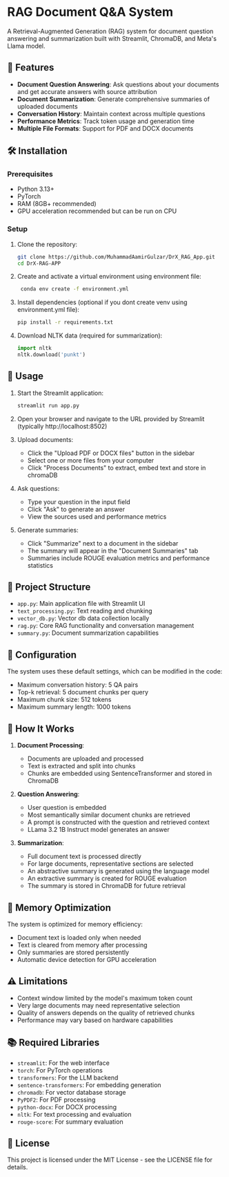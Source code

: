 # RAG Document Q&A System

A Retrieval-Augmented Generation (RAG) system for document question answering and summarization built with Streamlit, ChromaDB, and Meta's Llama model.

## 🌟 Features

- **Document Question Answering**: Ask questions about your documents and get accurate answers with source attribution
- **Document Summarization**: Generate comprehensive summaries of uploaded documents
- **Conversation History**: Maintain context across multiple questions
- **Performance Metrics**: Track token usage and generation time
- **Multiple File Formats**: Support for PDF and DOCX documents

## 🛠️ Installation

### Prerequisites

- Python 3.13+
- PyTorch
- RAM (8GB+ recommended)
- GPU acceleration recommended but can be run on CPU

### Setup

1. Clone the repository:
   ```bash
   git clone https://github.com/MuhammadAamirGulzar/DrX_RAG_App.git
   cd DrX-RAG-APP
   ```

2. Create and activate a virtual environment using environment file:
   ```bash
    conda env create -f environment.yml
   ```

3. Install dependencies (optional if you dont create venv using environment.yml file):
   ```bash
   pip install -r requirements.txt
   ```

4. Download NLTK data (required for summarization):
   ```python
   import nltk
   nltk.download('punkt')
   ```

## 🚀 Usage

1. Start the Streamlit application:
   ```bash
   streamlit run app.py
   ```

2. Open your browser and navigate to the URL provided by Streamlit (typically http://localhost:8502)

3. Upload documents:
   - Click the "Upload PDF or DOCX files" button in the sidebar
   - Select one or more files from your computer
   - Click "Process Documents" to extract, embed text and store in chromaDB

4. Ask questions:
   - Type your question in the input field
   - Click "Ask" to generate an answer
   - View the sources used and performance metrics

5. Generate summaries:
   - Click "Summarize" next to a document in the sidebar
   - The summary will appear in the "Document Summaries" tab
   - Summaries include ROUGE evaluation metrics and performance statistics

## 🧩 Project Structure

- `app.py`: Main application file with Streamlit UI
- `text_processing.py`: Text reading and chunking
- `vector_db.py`: Vector db data collection locally
- `rag.py`: Core RAG functionality and conversation management
- `summary.py`: Document summarization capabilities

## 🔧 Configuration

The system uses these default settings, which can be modified in the code:

- Maximum conversation history: 5 QA pairs
- Top-k retrieval: 5 document chunks per query
- Maximum chunk size: 512 tokens
- Maximum summary length: 1000 tokens

## 🤔 How It Works

1. **Document Processing**:
   - Documents are uploaded and processed
   - Text is extracted and split into chunks
   - Chunks are embedded using SentenceTransformer and stored in ChromaDB

2. **Question Answering**:
   - User question is embedded
   - Most semantically similar document chunks are retrieved
   - A prompt is constructed with the question and retrieved context
   - LLama 3.2 1B Instruct model generates an answer

3. **Summarization**:
   - Full document text is processed directly
   - For large documents, representative sections are selected
   - An abstractive summary is generated using the language model
   - An extractive summary is created for ROUGE evaluation
   - The summary is stored in ChromaDB for future retrieval

## 🔄 Memory Optimization

The system is optimized for memory efficiency:
- Document text is loaded only when needed
- Text is cleared from memory after processing
- Only summaries are stored persistently
- Automatic device detection for GPU acceleration

## ⚠️ Limitations

- Context window limited by the model's maximum token count
- Very large documents may need representative selection
- Quality of answers depends on the quality of retrieved chunks
- Performance may vary based on hardware capabilities

## 📚 Required Libraries

- `streamlit`: For the web interface
- `torch`: For PyTorch operations
- `transformers`: For the LLM backend
- `sentence-transformers`: For embedding generation
- `chromadb`: For vector database storage
- `PyPDF2`: For PDF processing
- `python-docx`: For DOCX processing
- `nltk`: For text processing and evaluation
- `rouge-score`: For summary evaluation

## 📄 License

This project is licensed under the MIT License - see the LICENSE file for details.